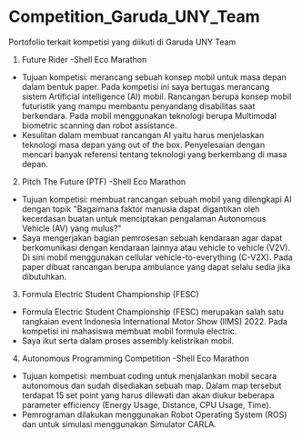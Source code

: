 # Competition_Garuda_UNY_Team
Portofolio terkait kompetisi yang diikuti di Garuda UNY Team

1. Future Rider -Shell Eco Marathon
- Tujuan kompetisi: merancang sebuah konsep mobil untuk masa depan dalam bentuk paper. Pada kompetisi ini saya bertugas merancang sistem Artificial intelligence (AI) mobil. Rancangan berupa konsep mobil futuristik yang mampu membantu penyandang disabilitas saat berkendara. Pada mobil menggunakan teknologi berupa Multimodal biometric scanning dan robot assistance.
- Kesulitan dalam membuat rancangan AI yaitu harus menjelaskan teknologi masa depan yang out of the box. Penyelesaian dengan mencari banyak referensi tentang teknologi yang berkembang di masa depan.

2. Pitch The Future (PTF) -Shell Eco Marathon
- Tujuan kompetisi: membuat rancangan sebuah mobil yang dilengkapi AI dengan topik "Bagaimana faktor manusia dapat digantikan oleh kecerdasan buatan untuk menciptakan pengalaman Autonomous Vehicle (AV) yang mulus?"
- Saya mengerjakan bagian pemrosesan sebuah kendaraan agar dapat berkomunikasi
dengan kendaraan lainnya atau vehicle to vehicle (V2V). Di sini mobil menggunakan
cellular vehicle-to-everything (C-V2X). Pada paper dibuat rancangan berupa ambulance yang dapat selalu sedia jika dibutuhkan.

3. Formula Electric Student Championship (FESC)
- Formula Electric Student Championship (FESC) merupakan salah satu rangkaian event Indonesia International Motor Show (IIMS) 2022. Pada kompetisi ini mahasiswa membuat mobil formula electric.
- Saya ikut serta dalam proses assembly kelistrikan mobil.

4. Autonomous Programming Competition -Shell Eco Marathon
- Tujuan kompetisi: membuat coding untuk menjalankan mobil secara autonomous dan sudah disediakan sebuah map. Dalam map tersebut terdapat 15 set point yang harus dilewati dan akan diukur beberapa parameter efficiency (Energy Usage, Distance, CPU Usage, Time).
- Pemrograman dilakukan menggunakan Robot Operating System (ROS) dan untuk simulasi menggunakan Simulator CARLA. 

